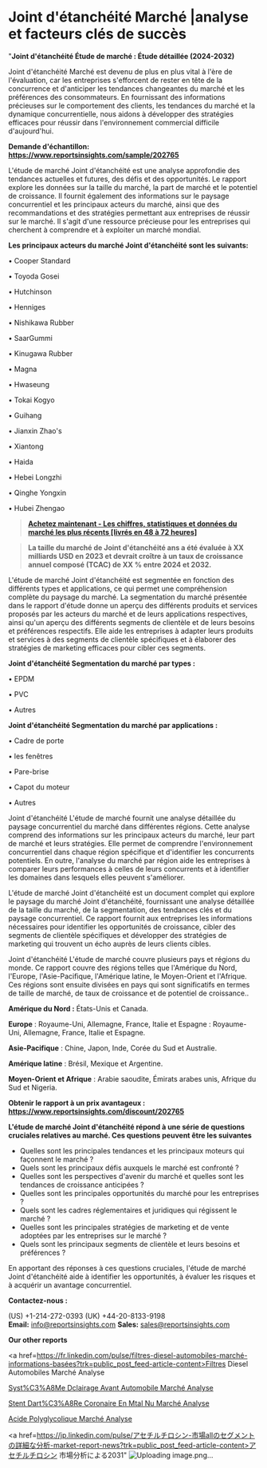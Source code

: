 # Joint d'étanchéité Marché |analyse et facteurs clés de succès

"<strong>Joint d'étanchéité Étude de marché : Étude détaillée (2024-2032)</strong>

Joint d'étanchéité Marché est devenu de plus en plus vital à l'ère de l'évaluation, car les entreprises s'efforcent de rester en tête de la concurrence et d'anticiper les tendances changeantes du marché et les préférences des consommateurs. En fournissant des informations précieuses sur le comportement des clients, les tendances du marché et la dynamique concurrentielle, nous aidons à développer des stratégies efficaces pour réussir dans l'environnement commercial difficile d'aujourd'hui.

<strong>Demande d'échantillon: <a href=https://www.reportsinsights.com/sample/202765>https://www.reportsinsights.com/sample/202765</a></strong>

L'étude de marché Joint d'étanchéité est une analyse approfondie des tendances actuelles et futures, des défis et des opportunités. Le rapport explore les données sur la taille du marché, la part de marché et le potentiel de croissance. Il fournit également des informations sur le paysage concurrentiel et les principaux acteurs du marché, ainsi que des recommandations et des stratégies permettant aux entreprises de réussir sur le marché. Il s'agit d'une ressource précieuse pour les entreprises qui cherchent à comprendre et à exploiter un marché mondial.

<strong>Les principaux acteurs du marché Joint d'étanchéité sont les suivants:</strong>

• Cooper Standard

• Toyoda Gosei

• Hutchinson

• Henniges

• Nishikawa Rubber

• SaarGummi

• Kinugawa Rubber

• Magna

• Hwaseung

• Tokai Kogyo

• Guihang

• Jianxin Zhao's

• Xiantong

• Haida

• Hebei Longzhi

• Qinghe Yongxin

• Hubei Zhengao
<blockquote><a href=https://www.reportsinsights.com/buynow/202765><span style=text-decoration: underline;><strong>Achetez maintenant - Les chiffres, statistiques et données du marché les plus récents [livrés en 48 à 72 heures]</strong></span></a></blockquote>
<blockquote><span style=text-decoration: underline;><strong>La taille du marché de Joint d'étanchéité ans a été évaluée à XX milliards USD en 2023 et devrait croître à un taux de croissance annuel composé (TCAC) de XX % entre 2024 et 2032.</strong></span></blockquote>
L'étude de marché Joint d'étanchéité est segmentée en fonction des différents types et applications, ce qui permet une compréhension complète du paysage du marché. La segmentation du marché présentée dans le rapport d'étude donne un aperçu des différents produits et services proposés par les acteurs du marché et de leurs applications respectives, ainsi qu'un aperçu des différents segments de clientèle et de leurs besoins et préférences respectifs. Elle aide les entreprises à adapter leurs produits et services à des segments de clientèle spécifiques et à élaborer des stratégies de marketing efficaces pour cibler ces segments.

<strong>Joint d'étanchéité Segmentation du marché par types :</strong>

• EPDM

• PVC

• Autres

<strong>Joint d'étanchéité Segmentation du marché par applications :</strong>

• Cadre de porte

• les fenêtres

• Pare-brise

• Capot du moteur

• Autres

Joint d'étanchéité L'étude de marché fournit une analyse détaillée du paysage concurrentiel du marché dans différentes régions. Cette analyse comprend des informations sur les principaux acteurs du marché, leur part de marché et leurs stratégies. Elle permet de comprendre l'environnement concurrentiel dans chaque région spécifique et d'identifier les concurrents potentiels. En outre, l'analyse du marché par région aide les entreprises à comparer leurs performances à celles de leurs concurrents et à identifier les domaines dans lesquels elles peuvent s'améliorer.

L'étude de marché Joint d'étanchéité est un document complet qui explore le paysage du marché Joint d'étanchéité, fournissant une analyse détaillée de la taille du marché, de la segmentation, des tendances clés et du paysage concurrentiel. Ce rapport fournit aux entreprises les informations nécessaires pour identifier les opportunités de croissance, cibler des segments de clientèle spécifiques et développer des stratégies de marketing qui trouvent un écho auprès de leurs clients cibles.

Joint d'étanchéité L'étude de marché couvre plusieurs pays et régions du monde. Ce rapport couvre des régions telles que l'Amérique du Nord, l'Europe, l'Asie-Pacifique, l'Amérique latine, le Moyen-Orient et l'Afrique. Ces régions sont ensuite divisées en pays qui sont significatifs en termes de taille de marché, de taux de croissance et de potentiel de croissance..

<strong>Amérique du Nord :</strong> États-Unis et Canada.

<strong>Europe</strong> : Royaume-Uni, Allemagne, France, Italie et Espagne : Royaume-Uni, Allemagne, France, Italie et Espagne.

<strong>Asie-Pacifique</strong> : Chine, Japon, Inde, Corée du Sud et Australie.

<strong>Amérique latine</strong> : Brésil, Mexique et Argentine.

<strong>Moyen-Orient et Afrique</strong> : Arabie saoudite, Émirats arabes unis, Afrique du Sud et Nigeria.

<strong>Obtenir le rapport à un prix avantageux : <a href=https://www.reportsinsights.com/discount/202765>https://www.reportsinsights.com/discount/202765</a></strong>

<strong>L'étude de marché Joint d'étanchéité répond à une série de questions cruciales relatives au marché. Ces questions peuvent être les suivantes</strong>
<ul>
  <li>Quelles sont les principales tendances et les principaux moteurs qui façonnent le marché ?</li>
  <li>Quels sont les principaux défis auxquels le marché est confronté ?</li>
  <li>Quelles sont les perspectives d'avenir du marché et quelles sont les tendances de croissance anticipées ?</li>
  <li>Quelles sont les principales opportunités du marché pour les entreprises ?</li>
  <li>Quels sont les cadres réglementaires et juridiques qui régissent le marché ?</li>
  <li>Quelles sont les principales stratégies de marketing et de vente adoptées par les entreprises sur le marché ?</li>
  <li>Quels sont les principaux segments de clientèle et leurs besoins et préférences ?</li>
</ul>
En apportant des réponses à ces questions cruciales, l'étude de marché Joint d'étanchéité aide à identifier les opportunités, à évaluer les risques et à acquérir un avantage concurrentiel.

<strong>Contactez-nous :</strong>

(US) +1-214-272-0393
(UK) +44-20-8133-9198
<strong>Email:</strong> <a>info@reportsinsights.com</a>
<strong>Sales:</strong> <a>sales@reportsinsights.com</a>

<strong>Our other reports</strong>

<a href=https://fr.linkedin.com/pulse/filtres-diesel-automobiles-marché-informations-basées?trk=public_post_feed-article-content>Filtres Diesel Automobiles Marché Analyse</a>

<a href=https://www.linkedin.com/pulse/syst%C3%A8me-d%C3%A9clairage-avant-automobile-march%C3%A9-9c5rf/>Syst%C3%A8Me Dclairage Avant Automobile Marché Analyse</a>

<a href=https://www.linkedin.com/pulse/stent-dart%C3%A8re-coronaire-en-m%C3%A9tal-nu-march%C3%A9-paysage-1bsmf/>Stent Dart%C3%A8Re Coronaire En Mtal Nu Marché Analyse</a>

<a href=https://www.linkedin.com/pulse/acide-polyglycolique-march%C3%A9-perspectives-de-fpc9f/>Acide Polyglycolique Marché Analyse</a>

<a href=https://jp.linkedin.com/pulse/アセチルチロシン-市場allのセグメントの詳細な分析-market-report-news?trk=public_post_feed-article-content>アセチルチロシン 市場分析による2031</a>"
![Uploading image.png…]()
